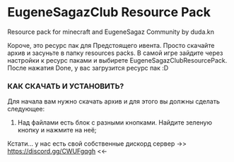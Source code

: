 # EugeneSagazClub Resource Pack

Resource pack for minecraft and EugeneSagaz Community
by duda.kn

Короче, это ресурс пак для Предстоящего ивента.
Просто скачайте архив и засуньте в папку resources packs.
В самой игре зайдите через настройки к ресурс паками и выбирете EugeneSagazClubResourcePack.
После нажатия Done, у вас загрузится ресурс пак :D

### КАК СКАЧАТЬ И УСТАНОВИТЬ?
Для начала вам нужно скачать архив и для этого вы должны сделать следующее:
1) Над файлами есть блок с разными кнопками. Найдите зеленую кнопку <add> и нажмите на неё;

Кстати... у нас есть свой собственные дискорд сервер ->> https://discord.gg/CWUFgqgh <<-
